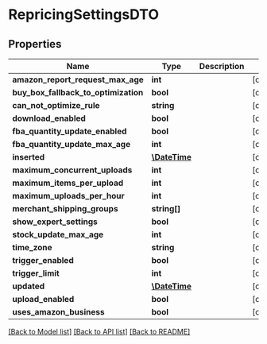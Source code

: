 # RepricingSettingsDTO

## Properties
Name | Type | Description | Notes
------------ | ------------- | ------------- | -------------
**amazon_report_request_max_age** | **int** |  | [optional] 
**buy_box_fallback_to_optimization** | **bool** |  | [optional] 
**can_not_optimize_rule** | **string** |  | [optional] 
**download_enabled** | **bool** |  | [optional] 
**fba_quantity_update_enabled** | **bool** |  | [optional] 
**fba_quantity_update_max_age** | **int** |  | [optional] 
**inserted** | [**\DateTime**](\DateTime.md) |  | [optional] 
**maximum_concurrent_uploads** | **int** |  | [optional] 
**maximum_items_per_upload** | **int** |  | [optional] 
**maximum_uploads_per_hour** | **int** |  | [optional] 
**merchant_shipping_groups** | **string[]** |  | [optional] 
**show_expert_settings** | **bool** |  | [optional] 
**stock_update_max_age** | **int** |  | [optional] 
**time_zone** | **string** |  | [optional] 
**trigger_enabled** | **bool** |  | [optional] 
**trigger_limit** | **int** |  | [optional] 
**updated** | [**\DateTime**](\DateTime.md) |  | [optional] 
**upload_enabled** | **bool** |  | [optional] 
**uses_amazon_business** | **bool** |  | [optional] 

[[Back to Model list]](../README.md#documentation-for-models) [[Back to API list]](../README.md#documentation-for-api-endpoints) [[Back to README]](../README.md)


